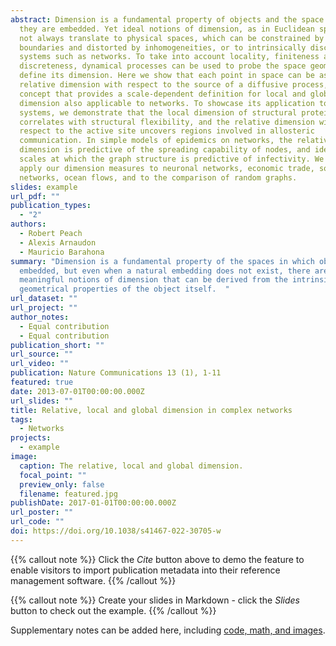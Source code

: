 ```yaml
---
abstract: Dimension is a fundamental property of objects and the space in which
  they are embedded. Yet ideal notions of dimension, as in Euclidean spaces, do
  not always translate to physical spaces, which can be constrained by
  boundaries and distorted by inhomogeneities, or to intrinsically discrete
  systems such as networks. To take into account locality, finiteness and
  discreteness, dynamical processes can be used to probe the space geometry and
  define its dimension. Here we show that each point in space can be assigned a
  relative dimension with respect to the source of a diffusive process, a
  concept that provides a scale-dependent definition for local and global
  dimension also applicable to networks. To showcase its application to physical
  systems, we demonstrate that the local dimension of structural protein graphs
  correlates with structural flexibility, and the relative dimension with
  respect to the active site uncovers regions involved in allosteric
  communication. In simple models of epidemics on networks, the relative
  dimension is predictive of the spreading capability of nodes, and identifies
  scales at which the graph structure is predictive of infectivity. We further
  apply our dimension measures to neuronal networks, economic trade, social
  networks, ocean flows, and to the comparison of random graphs.
slides: example
url_pdf: ""
publication_types:
  - "2"
authors:
  - Robert Peach
  - Alexis Arnaudon
  - Mauricio Barahona
summary: "Dimension is a fundamental property of the spaces in which objects are
  embedded, but even when a natural embedding does not exist, there are still
  meaningful notions of dimension that can be derived from the intrinsic
  geometrical properties of the object itself.  "
url_dataset: ""
url_project: ""
author_notes:
  - Equal contribution
  - Equal contribution
publication_short: ""
url_source: ""
url_video: ""
publication: Nature Communications 13 (1), 1-11
featured: true
date: 2013-07-01T00:00:00.000Z
url_slides: ""
title: Relative, local and global dimension in complex networks
tags:
  - Networks
projects:
  - example
image:
  caption: The relative, local and global dimension.
  focal_point: ""
  preview_only: false
  filename: featured.jpg
publishDate: 2017-01-01T00:00:00.000Z
url_poster: ""
url_code: ""
doi: https://doi.org/10.1038/s41467-022-30705-w
---
```


{{% callout note %}}
Click the _Cite_ button above to demo the feature to enable visitors to import publication metadata into their reference management software.
{{% /callout %}}

{{% callout note %}}
Create your slides in Markdown - click the _Slides_ button to check out the example.
{{% /callout %}}

Supplementary notes can be added here, including [code, math, and images](https://wowchemy.com/docs/writing-markdown-latex/).

